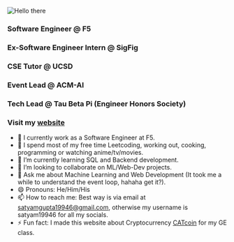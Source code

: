 ![Hello there](https://media.giphy.com/media/3ornk57KwDXf81rjWM/giphy.gif)

### Software Engineer @ F5
### Ex-Software Engineer Intern @ SigFig
### CSE Tutor @ UCSD
### Event Lead @ ACM-AI
### Tech Lead @ Tau Beta Pi (Engineer Honors Society)
### Visit my [website](https://satyamgupta.tech)

- 🤔 I currently work as a Software Engineer at F5.
- 🔭 I spend most of my free time Leetcoding, working out, cooking, programming or watching anime/tv/movies.
- 🌱 I’m currently learning SQL and Backend development.
- 👯 I’m looking to collaborate on ML/Web-Dev projects.
- 💬 Ask me about Machine Learning and Web Development (It took me a while to understand the event loop, hahaha get it?).
- 😄 Pronouns: He/Him/His
- 📫 How to reach me: Best way is via email at [satyamgupta19946@gmail.com](mailto:satyamgupta19946@gmail.com), otherwise my username is satyam19946 for all my socials.
- ⚡ Fun fact: I made this website about Cryptocurrency [CATcoin](https://sagupta.tech/crypto) for my GE class.

<!--
**Satyam19946/Satyam19946** is a ✨ _special_ ✨ repository because its `README.md` (this file) appears on your GitHub profile.

Here are some ideas to get you started:

- 🔭 I’m currently working on ...
- 🌱 I’m currently learning ...
- 👯 I’m looking to collaborate on ...
- 🤔 I’m looking for help with ...
- 💬 Ask me about ...
- 📫 How to reach me: ...
- 😄 Pronouns: ...
- ⚡ Fun fact: ...
-->
